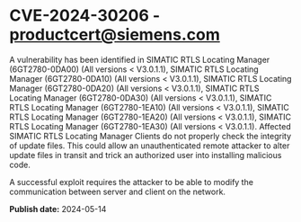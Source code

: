 # CVE-2024-30206 - productcert@siemens.com

A vulnerability has been identified in SIMATIC RTLS Locating Manager (6GT2780-0DA00) (All versions < V3.0.1.1), SIMATIC RTLS Locating Manager (6GT2780-0DA10) (All versions < V3.0.1.1), SIMATIC RTLS Locating Manager (6GT2780-0DA20) (All versions < V3.0.1.1), SIMATIC RTLS Locating Manager (6GT2780-0DA30) (All versions < V3.0.1.1), SIMATIC RTLS Locating Manager (6GT2780-1EA10) (All versions < V3.0.1.1), SIMATIC RTLS Locating Manager (6GT2780-1EA20) (All versions < V3.0.1.1), SIMATIC RTLS Locating Manager (6GT2780-1EA30) (All versions < V3.0.1.1). Affected SIMATIC RTLS Locating Manager Clients do not properly check the integrity of update files. This could allow an unauthenticated remote attacker to alter update files in transit and trick an authorized user into installing malicious code. 
A successful exploit requires the attacker to be able to modify the communication between server and client on the network.

**Publish date:** 2024-05-14
